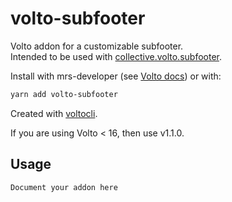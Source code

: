 # volto-subfooter

Volto addon for a customizable subfooter.  
Intended to be used with [collective.volto.subfooter](https://github.com/collective/collective.volto.subfooter).
  
Install with mrs-developer (see [Volto docs](https://docs.voltocms.com/customizing/add-ons/)) or with:

```bash
yarn add volto-subfooter
```

Created with [voltocli](https://github.com/nzambello/voltocli).

If you are using Volto < 16, then use v1.1.0.

## Usage

`Document your addon here`

